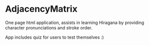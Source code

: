 
# AdjacencyMatrix


One page html application, assists in learning Hiragana by providing character pronunciations and stroke order.

App includes quiz for users to test themselves :)
